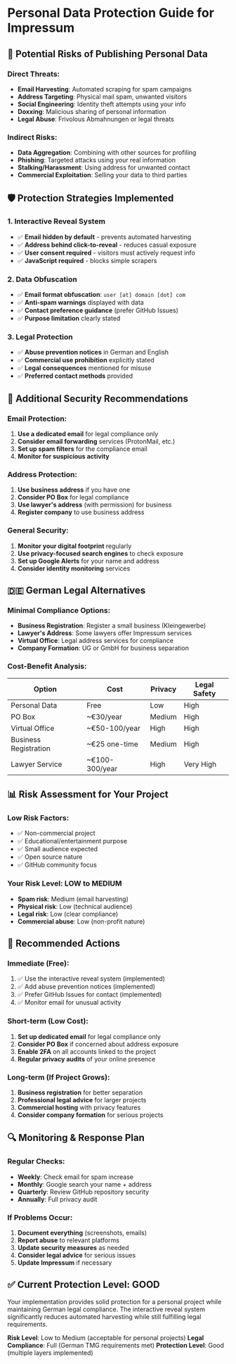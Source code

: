 # Personal Data Protection Guide for Impressum

## 🚨 **Potential Risks of Publishing Personal Data**

### **Direct Threats:**

- **Email Harvesting**: Automated scraping for spam campaigns
- **Address Targeting**: Physical mail spam, unwanted visitors
- **Social Engineering**: Identity theft attempts using your info
- **Doxxing**: Malicious sharing of personal information
- **Legal Abuse**: Frivolous Abmahnungen or legal threats

### **Indirect Risks:**

- **Data Aggregation**: Combining with other sources for profiling
- **Phishing**: Targeted attacks using your real information
- **Stalking/Harassment**: Using address for unwanted contact
- **Commercial Exploitation**: Selling your data to third parties

## 🛡️ **Protection Strategies Implemented**

### **1. Interactive Reveal System**

- ✅ **Email hidden by default** - prevents automated harvesting
- ✅ **Address behind click-to-reveal** - reduces casual exposure
- ✅ **User consent required** - visitors must actively request info
- ✅ **JavaScript required** - blocks simple scrapers

### **2. Data Obfuscation**

- ✅ **Email format obfuscation**: `user [at] domain [dot] com`
- ✅ **Anti-spam warnings** displayed with data
- ✅ **Contact preference guidance** (prefer GitHub Issues)
- ✅ **Purpose limitation** clearly stated

### **3. Legal Protection**

- ✅ **Abuse prevention notices** in German and English
- ✅ **Commercial use prohibition** explicitly stated
- ✅ **Legal consequences** mentioned for misuse
- ✅ **Preferred contact methods** provided

## 🔧 **Additional Security Recommendations**

### **Email Protection:**

1. **Use a dedicated email** for legal compliance only
2. **Consider email forwarding** services (ProtonMail, etc.)
3. **Set up spam filters** for the compliance email
4. **Monitor for suspicious activity**

### **Address Protection:**

1. **Use business address** if you have one
2. **Consider PO Box** for legal compliance
3. **Use lawyer's address** (with permission) for business
4. **Register company** to use business address

### **General Security:**

1. **Monitor your digital footprint** regularly
2. **Use privacy-focused search engines** to check exposure
3. **Set up Google Alerts** for your name and address
4. **Consider identity monitoring** services

## 🇩🇪 **German Legal Alternatives**

### **Minimal Compliance Options:**

- **Business Registration**: Register a small business (Kleingewerbe)
- **Lawyer's Address**: Some lawyers offer Impressum services
- **Virtual Office**: Legal address services for compliance
- **Company Formation**: UG or GmbH for business separation

### **Cost-Benefit Analysis:**

| Option                | Cost           | Privacy | Legal Safety |
| --------------------- | -------------- | ------- | ------------ |
| Personal Data         | Free           | Low     | High         |
| PO Box                | ~€30/year      | Medium  | High         |
| Virtual Office        | ~€50-100/year  | High    | High         |
| Business Registration | ~€25 one-time  | Medium  | High         |
| Lawyer Service        | ~€100-300/year | High    | Very High    |

## 📊 **Risk Assessment for Your Project**

### **Low Risk Factors:**

- ✅ Non-commercial project
- ✅ Educational/entertainment purpose
- ✅ Small audience expected
- ✅ Open source nature
- ✅ GitHub community focus

### **Your Risk Level: LOW to MEDIUM**

- **Spam risk**: Medium (email harvesting)
- **Physical risk**: Low (technical audience)
- **Legal risk**: Low (clear compliance)
- **Commercial abuse**: Low (non-profit nature)

## 🎯 **Recommended Actions**

### **Immediate (Free):**

1. ✅ Use the interactive reveal system (implemented)
2. ✅ Add abuse prevention notices (implemented)
3. ✅ Prefer GitHub Issues for contact (implemented)
4. ✅ Monitor email for unusual activity

### **Short-term (Low Cost):**

1. **Set up dedicated email** for legal compliance only
2. **Consider PO Box** if concerned about address exposure
3. **Enable 2FA** on all accounts linked to the project
4. **Regular privacy audits** of your online presence

### **Long-term (If Project Grows):**

1. **Business registration** for better separation
2. **Professional legal advice** for larger projects
3. **Commercial hosting** with privacy features
4. **Consider company formation** for serious projects

## 🔍 **Monitoring & Response Plan**

### **Regular Checks:**

- **Weekly**: Check email for spam increase
- **Monthly**: Google search your name + address
- **Quarterly**: Review GitHub repository security
- **Annually**: Full privacy audit

### **If Problems Occur:**

1. **Document everything** (screenshots, emails)
2. **Report abuse** to relevant platforms
3. **Update security measures** as needed
4. **Consider legal advice** for serious issues
5. **Update Impressum** if necessary

## ✅ **Current Protection Level: GOOD**

Your implementation provides solid protection for a personal project while maintaining German legal compliance. The interactive reveal system significantly reduces automated harvesting while still fulfilling legal requirements.

**Risk Level**: Low to Medium (acceptable for personal projects)
**Legal Compliance**: Full (German TMG requirements met)
**Protection Level**: Good (multiple layers implemented)
